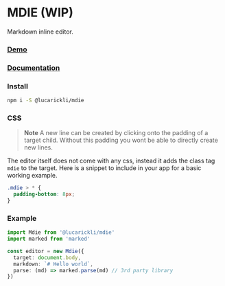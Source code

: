# MDIE (WIP)

Markdown inline editor.

### [Demo](https://lucarickli.github.io/mdie/)

### [Documentation](https://lucarickli.github.io/mdie/docs)

### Install

```sh
npm i -S @lucarickli/mdie
```

### CSS

> **Note**
> A new line can be created by clicking onto the padding of a target child.
> Without this padding you wont be able to directly create new lines.

The editor itself does not come with any css, instead it adds the class tag `mdie` to the target.
Here is a snippet to include in your app for a basic working example.

```css
.mdie > * {
  padding-bottom: 8px;
}
```

### Example

```ts
import Mdie from '@lucarickli/mdie'
import marked from 'marked'

const editor = new Mdie({
  target: document.body,
  markdown: `# Hello world`,
  parse: (md) => marked.parse(md) // 3rd party library
})
```
